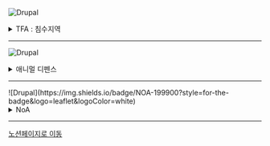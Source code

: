 ![Drupal](https://img.shields.io/badge/TFA-%230678BE.svg?style=for-the-badge&logo=drupal&logoColor=white)
<details>
<summary>TFA : 침수지역</summary>
<div markdown="1">

## **게임장르**     
메트로배니아 액션 어드밴처 RPG 게임.  

## **개요**  
침수 상황의 도시를 배경으로 종교 세력과 저항군 세력의 갈등을 메인 테마로 하여 주인공의 성장과 능력을 통해 새로운 지역의 탐험과 다양한 적들에게 맞서 나아가는 게임이다.  

## **목차**
## [GDD](https://ncyfirstsite.netlify.app/pages/tfapage01)
## [레벨디자인](https://ncyfirstsite.netlify.app/pages/tfapage06)
## [세계관](https://ncyfirstsite.netlify.app/pages/tfapage02)
## [스토리](https://ncyfirstsite.netlify.app/pages/tfapage03)
## [시나리오](https://ncyfirstsite.netlify.app/pages/tfapage04)
## [스토리보드](https://ncyfirstsite.netlify.app/pages/tfapage05)
## [캐릭터](https://ncyfirstsite.netlify.app/pages/tfapage07)
## [캐릭터 모션](https://ncyfirstsite.netlify.app/pages/tfapage08)
## [몬스터&아이템](https://ncyfirstsite.netlify.app/pages/tfapage09)
## [회의록](https://ncyfirstsite.netlify.app/pages/tfapage10)
   
## **목표**  
주인공은 생존과 사회적 선택을 통해 세계를 재건하며 살아 남아야한다.    
</div>
</details>  
<hr/>

![Drupal](https://img.shields.io/badge/AD-199900?style=for-the-badge&logo=leaflet&logoColor=white)

<details>
<summary>애니멀 디펜스</summary>
<div markdown="1">

# 애니멀 디펜스

## **게임장르**     

전략 타워 디펜스 게임.

## **개요**  
애니멀 디펜스는 마법 판타지 세계를 배경으로 귀여운 동물캐릭터로 언데드, 인간, 기계 몬스터에게서 세계수를 지켜내는 게임이다.
  
## **목차**

## **목표**  
동물들의 세계를 침입하는 다양한 적들로부터 세계수를 지키고 잃어 버린 세계수를 되찾아 세계의 평화를 재건해야 한다.


</div>
</details>  
<hr/>  
![Drupal](https://img.shields.io/badge/NOA-199900?style=for-the-badge&logo=leaflet&logoColor=white)

<details>
<summary>NoA</summary>
<div markdown="1">

# 노아  

## **게임장르**     

핵앤슬래시 미소녀 수집형 RPG 게임.

## **개요**  
.
  
## **목차**

## **목표**  
.


</div>
</details>  
<hr/>

[노션페이지로 이동](https://www.notion.so/07dbb0c4958847f194f0854bb869762f)